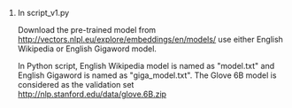 1. In script_v1.py

   Download the pre-trained model from http://vectors.nlpl.eu/explore/embeddings/en/models/
   use either English Wikipedia or English Gigaword model.
   
   In Python script, English Wikipedia model is named as "model.txt" and English Gigaword is named as "giga_model.txt". 
   The Glove 6B model is considered as the validation set http://nlp.stanford.edu/data/glove.6B.zip
